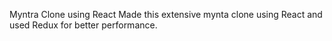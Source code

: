 Myntra Clone using React 
Made this extensive mynta clone using React and used Redux for better performance.
